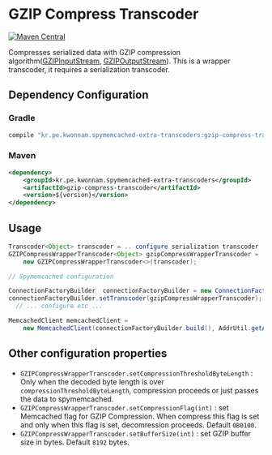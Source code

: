 # GZIP Compress Transcoder
[![Maven Central](https://maven-badges.herokuapp.com/maven-central/kr.pe.kwonnam.spymemcached-extra-transcoders/gzip-compress-transcoder/badge.svg)](https://maven-badges.herokuapp.com/maven-central/kr.pe.kwonnam.spymemcached-extra-transcoders/gzip-compress-transcoder)

Compresses serialized data with GZIP compression algorithm([GZIPInputStream](https://docs.oracle.com/javase/7/docs/api/java/util/zip/GZIPInputStream.html), [GZIPOutputStream](https://docs.oracle.com/javase/7/docs/api/java/util/zip/GZIPOutputStream.html)).
This is a wrapper transcoder, it requires a serialization transcoder.

## Dependency Configuration
### Gradle
```groovy
compile "kr.pe.kwonnam.spymemcached-extra-transcoders:gzip-compress-transcoder:${version}"
```

### Maven
```xml
<dependency>
    <groupId>kr.pe.kwonnam.spymemcached-extra-transcoders</groupId>
    <artifactId>gzip-compress-transcoder</artifactId>
    <version>${version}</version>
</dependency>
```

## Usage
```java
Transcoder<Object> transcoder = .. configure serialization transcoder ..;
GZIPCompressWrapperTranscoder<Object> gzipCompressWrapperTranscoder = 
    new GZIPCompressWrapperTranscoder<>(transcoder);

// Spymemcached configuration

ConnectionFactoryBuilder  connectionFactoryBuilder = new ConnectionFactoryBuilder();
connectionFactoryBuilder.setTranscoder(gzipCompressWrapperTranscoder);
  // ... configure etc ...

MemcachedClient memcachedClient = 
    new MemcachedClient(connectionFactoryBuilder.build(), AddrUtil.getAddresses("memcachedhost:port"));
```

## Other configuration properties
* `GZIPCompressWrapperTranscoder.setCompressionThresholdByteLength` : Only when the decoded byte length is over `compressionThresholdByteLength`, compression proceeds or just passes the data to spymemcached.
* `GZIPCompressWrapperTranscoder.setCompressionFlag(int)` : set Memcached flag for GZIP Compression. When compress this flag is set and only when this flag is set, decomression proceeds. Default `0B0100`.
* `GZIPCompressWrapperTranscoder.setBufferSize(int)` : set GZIP buffer size in bytes. Default `8192` bytes.
